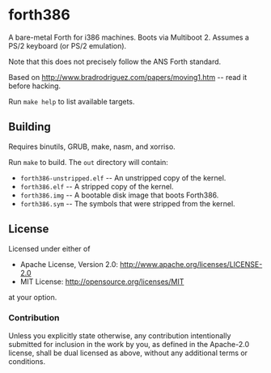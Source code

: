 forth386
========

A bare-metal Forth for i386 machines. Boots via Multiboot 2. Assumes a PS/2 keyboard (or PS/2 emulation).

Note that this does not precisely follow the ANS Forth standard.

Based on http://www.bradrodriguez.com/papers/moving1.htm -- read it before hacking.

Run `make help` to list available targets.

Building
--------

Requires binutils, GRUB, make, nasm, and xorriso.

Run `make` to build. The `out` directory will contain:

-	`forth386-unstripped.elf` -- An unstripped copy of the kernel.
-	`forth386.elf` -- A stripped copy of the kernel.
-	`forth386.img` -- A bootable disk image that boots Forth386.
-	`forth386.sym` -- The symbols that were stripped from the kernel.

License
-------

Licensed under either of

-	Apache License, Version 2.0: http://www.apache.org/licenses/LICENSE-2.0
-	MIT License: http://opensource.org/licenses/MIT

at your option.

### Contribution

Unless you explicitly state otherwise, any contribution intentionally submitted for inclusion in the work by you, as defined in the Apache-2.0 license, shall be dual licensed as above, without any additional terms or conditions.
